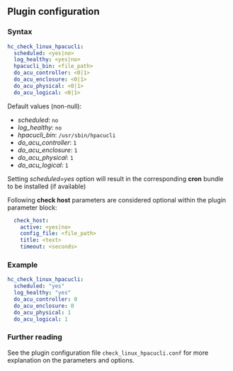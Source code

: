 ## Plugin configuration

### Syntax

```yaml
hc_check_linux_hpacucli:
  scheduled: <yes|no>
  log_healthy: <yes|no>
  hpacucli_bin: <file_path>
  do_acu_controller: <0|1>
  do_acu_enclosure: <0|1>
  do_acu_physical: <0|1>
  do_acu_logical: <0|1>
```

Default values (non-null):
* *scheduled*: `no`
* *log_healthy*: `no`
* *hpacucli_bin*: `/usr/sbin/hpacucli`
* *do_acu_controller*: `1`
* *do_acu_enclosure*: `1`
* *do_acu_physical*: `1`
* *do_acu_logical*: `1`

Setting *scheduled=yes* option will result in the corresponding **cron** bundle to be installed (if available)

Following **check host** parameters are considered optional within the plugin parameter block:

```yaml
  check_host:
    active: <yes|no>
    config_file: <file_path>
    title: <text>
    timeout: <seconds>
```

### Example

```yaml
hc_check_linux_hpacucli:
  scheduled: "yes"    
  log_healthy: "yes"
  do_acu_controller: 0
  do_acu_enclosure: 0
  do_acu_physical: 1
  do_acu_logical: 1
```

### Further reading

See the plugin configuration file `check_linux_hpacucli.conf` for more explanation on the parameters and options.
